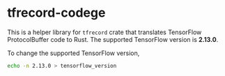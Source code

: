 # tfrecord-codege

This is a helper library for `tfrecord` crate that translates
TensorFlow ProtocolBuffer code to Rust. The supported TensorFlow
version is **2.13.0**.

To change the supported TensorFlow version,

```bash
echo -n 2.13.0 > tensorflow_version
```
